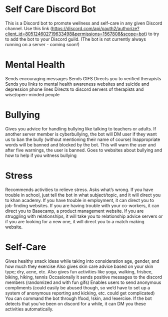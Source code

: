 # Self Care Discord Bot
This is a Discord bot to promote wellness and self-care in any given Discord channel. Use this link (https://discord.com/api/oauth2/authorize?client_id=805124602719633498&permissions=1567808&scope=bot) to try to add the bot to your Discord guild. (The bot is not currently always running on a server - coming soon!)
# Mental Health
Sends encouraging messages
Sends GIFS
Directs you to verified therapists
Sends you links to mental health awareness websites and suicide and depression phone lines
Directs to discord servers of therapists and wise/open-minded people
# Bullying
Gives you advice for handling bullying like talking to teachers or adults. If another server member is cyberbullying, the bot will DM user if they want us to ban the bully (without mentioning their name of course)
Inappropriate words will be banned and blocked by the bot. This will warn the user and after five warnings, the user is banned.
Goes to websites about bullying and how to help if you witness bullying
# Stress
Recommends activities to relieve stress. Asks what’s wrong. If you have trouble in school, just tell the bot in what subject/topic, and it will direct you to khan academy. If you have trouble in employment, it can direct you to job-finding websites. If you are having trouble with your co-workers, it can direct you to Basecamp, a product management website. If you are struggling with relationships, it will take you to relationship advice servers or if you are looking for a new one, it will direct you to a match making website.
# Self-Care
Gives healthy snack ideas while taking into consideration age, gender, and how much they exercise
Also gives skin care advice based on your skin type; dry, acne, etc.
Also gives fun activities like yoga, walking, frisbee, biking, hiking, tennis
Occasionally it sends positive messages to the discord members (randomized and with fun gifs)
Enables users to send anonymous compliments (could easily be abused though, so we’d have to set up a system of anonymous reporting and kicking, etc. could get complicated)
You can command the bot through !food, !skin, and !exercise.
If the bot detects that you've been on discord for a while, it can DM you these activities automatically.
